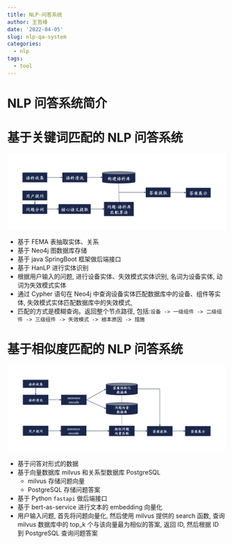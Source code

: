 ```yaml
---
title: NLP-问答系统
author: 王哲峰
date: '2022-04-05'
slug: nlp-qa-system
categories:
  - nlp
tags:
  - tool
---
```



# NLP 问答系统简介


# 基于关键词匹配的 NLP 问答系统

![img](images/QA_1.png)

- 基于 FEMA 表抽取实体、关系
- 基于 Neo4j 图数据库存储
- 基于 java SpringBoot 框架做后端接口
- 基于 HanLP 进行实体识别
- 根据用户输入的问题, 进行设备实体、失效模式实体识别, 名词为设备实体, 动词为失效模式实体
- 通过 Cypher 语句在 Neo4j 中查询设备实体匹配数据库中的设备、组件等实体, 
  失效模式实体匹配数据库中的失效模式, 
- 匹配的方式是模糊查询。返回整个节点路径, 
  包括:`设备 -> 一级组件 -> 二级组件 -> 三级组件 -> 失效模式 -> 根本原因 -> 措施`

# 基于相似度匹配的 NLP 问答系统

![img](images/QA_2.png)

- 基于问答对形式的数据
- 基于向量数据库 milvus 和关系型数据库 PostgreSQL
    - milvus 存储问题向量
    - PostgreSQL 存储问题答案
- 基于 Python `fastapi` 做后端接口
- 基于 bert-as-service 进行文本的 embedding 向量化
- 用户输入问题, 首先将问题向量化, 然后使用 milvus 提供的 search 函数, 
  查询 milvus 数据库中的 top_k 个与该向量最为相似的答案, 返回 ID, 
  然后根据 ID 到 PostgreSQL 查询问题答案

